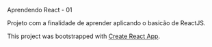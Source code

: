 Aprendendo React - 01

Projeto com a finalidade de aprender aplicando o basicão de ReactJS.

This project was bootstrapped with [Create React App](https://github.com/facebook/create-react-app).
